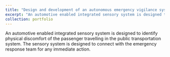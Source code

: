 ```yaml
---
title: "Design and development of an autonomous emergency vigilance system for passenger vehicle"
excerpt: "An automotive enabled integrated sensory system is designed to identify physical discomfort of the passenger travelling in the public transportation system. The sensory system is designed to connect with the emergency response team for any immediate action. <br/><img src='https://ashish.gupta.github.io/files/Cushion_Side.png'>"
collection: portfolio
---
```


An automotive enabled integrated sensory system is designed to identify physical discomfort of the passenger travelling in the public transportation system. The sensory system is designed to connect with the emergency response team for any immediate action.
